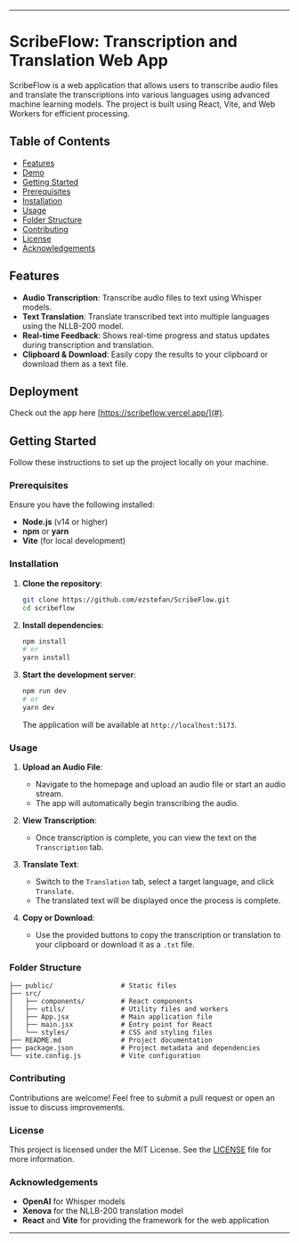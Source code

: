 
---

# ScribeFlow: Transcription and Translation Web App

ScribeFlow is a web application that allows users to transcribe audio files and translate the transcriptions into various languages using advanced machine learning models. The project is built using React, Vite, and Web Workers for efficient processing.

## Table of Contents
- [Features](#features)
- [Demo](#demo)
- [Getting Started](#getting-started)
- [Prerequisites](#prerequisites)
- [Installation](#installation)
- [Usage](#usage)
- [Folder Structure](#folder-structure)
- [Contributing](#contributing)
- [License](#license)
- [Acknowledgements](#acknowledgements)

## Features

- **Audio Transcription**: Transcribe audio files to text using Whisper models.
- **Text Translation**: Translate transcribed text into multiple languages using the NLLB-200 model.
- **Real-time Feedback**: Shows real-time progress and status updates during transcription and translation.
- **Clipboard & Download**: Easily copy the results to your clipboard or download them as a text file.

## Deployment

Check out the app here [https://scribeflow.vercel.app/](#).

## Getting Started

Follow these instructions to set up the project locally on your machine.

### Prerequisites

Ensure you have the following installed:

- **Node.js** (v14 or higher)
- **npm** or **yarn**
- **Vite** (for local development)

### Installation

1. **Clone the repository**:

    ```bash
    git clone https://github.com/ezstefan/ScribeFlow.git
    cd scribeflow
    ```

2. **Install dependencies**:

    ```bash
    npm install
    # or
    yarn install
    ```

3. **Start the development server**:

    ```bash
    npm run dev
    # or
    yarn dev
    ```

    The application will be available at `http://localhost:5173`.

### Usage

1. **Upload an Audio File**:
   - Navigate to the homepage and upload an audio file or start an audio stream.
   - The app will automatically begin transcribing the audio.

2. **View Transcription**:
   - Once transcription is complete, you can view the text on the `Transcription` tab.

3. **Translate Text**:
   - Switch to the `Translation` tab, select a target language, and click `Translate`.
   - The translated text will be displayed once the process is complete.

4. **Copy or Download**:
   - Use the provided buttons to copy the transcription or translation to your clipboard or download it as a `.txt` file.

### Folder Structure

```
├── public/                 # Static files
├── src/
│   ├── components/         # React components
│   ├── utils/              # Utility files and workers
│   ├── App.jsx             # Main application file
│   ├── main.jsx            # Entry point for React
│   └── styles/             # CSS and styling files
├── README.md               # Project documentation
├── package.json            # Project metadata and dependencies
└── vite.config.js          # Vite configuration
```

### Contributing

Contributions are welcome! Feel free to submit a pull request or open an issue to discuss improvements.

### License

This project is licensed under the MIT License. See the [LICENSE](LICENSE) file for more information.

### Acknowledgements

- **OpenAI** for Whisper models
- **Xenova** for the NLLB-200 translation model
- **React** and **Vite** for providing the framework for the web application

---
